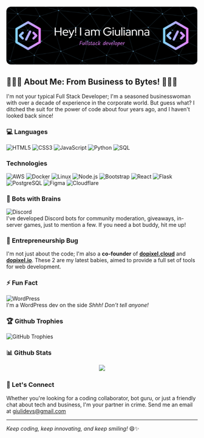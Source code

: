 ![Header](./assets/github-header-image.png)

## 👩‍💼🚀 About Me: From Business to Bytes! 🚀👩‍💼

I'm not your typical Full Stack Developer; I'm a seasoned businesswoman with over a decade of experience in the corporate world. But guess what? I ditched the suit for the power of code about four years ago, and I haven't looked back since!

### 💻 Languages

![HTML5](https://img.shields.io/badge/-HTML5-000?&logo=HTML5)
![CSS3](https://img.shields.io/badge/-CSS3-000?&logo=CSS3)
![JavaScript](https://img.shields.io/badge/-JavaScript-000?&logo=JavaScript)
![Python](https://img.shields.io/badge/-Python-000?&logo=Python)
![SQL](https://img.shields.io/badge/-SQL-000?&logo=MySQL)

### Technologies

![AWS](https://img.shields.io/badge/-AWS-000?&logo=Amazon-AWS&logoColor=F90)
![Docker](https://img.shields.io/badge/-Docker-000?&logo=Docker)
![Linux](https://img.shields.io/badge/-Linux-000?&logo=Linux)
![Node.js](https://img.shields.io/badge/-Node.js-000?&logo=node.js)
![Bootstrap](https://img.shields.io/badge/-Bootstrap-000?&logo=Bootstrap)
![React](https://img.shields.io/badge/-React-000?&logo=React)
![Flask](https://img.shields.io/badge/-Flask-000?&logo=Flask)
![PostgreSQL](https://img.shields.io/badge/-PostgreSQL-000?&logo=PostgreSQL)
![Figma](https://img.shields.io/badge/-Figma-000?&logo=Figma)
![Cloudflare](https://img.shields.io/badge/-Cloudflare-000?&logo=cloudflare)

### 🤖 Bots with Brains 
![Discord](https://img.shields.io/badge/-Discord-000?&logo=Discord)   
I've developed Discord bots for community moderation, giveaways, in-server games, just to mention a few. If you need a bot buddy, hit me up!

### 🚀 Entrepreneurship Bug 
I'm not just about the code; I'm also a **co-founder** of [**dopixel.cloud**](https://dopixel.cloud) and [**dopixel.io**](https://dopixel.io). These 2 are my latest babies, aimed to provide a full set of tools for web development. 

### ⚡ Fun Fact 
![WordPress](https://img.shields.io/badge/-WordPress-000?&logo=wordpress)   
I'm a WordPress dev on the side *Shhh! Don't tell anyone!* 

### 🏆 Github Trophies

![GitHub Trophies](https://github-profile-trophy-brown-xi.vercel.app/?username=giulianac-git&rank=-C,-B&theme=onedark&row=1&no-bg=true&no-frame=true)

### 📊 Github Stats
<p align="center">
<a href="https://www.github.com/giulianac-git"><img height="137px" src="https://github-readme-stats.vercel.app/api/top-langs/?username=giulianac-git&hide=html&hide_title=true&hide_border=true&layout=compact&langs_count=6&text_color=000&icon_color=fff&bg_color=0,52fa5a,4dfcff,c64dff" /></a>
<p/>

### 🤝 Let's Connect 
Whether you're looking for a coding collaborator, bot guru, or just a friendly chat about tech and business, I'm your partner in crime. Send me an email at [giulidevs@gmail.com](giulidevs@gmail.com)

---

*Keep coding, keep innovating, and keep smiling!* 😄✨

